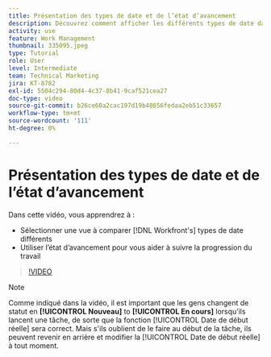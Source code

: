 ```yaml
---
title: Présentation des types de date et de l’état d’avancement
description: Découvrez comment afficher les différents types de date dans [!DNL  Workfront] et utilisez l’état d’avancement pour vous aider à suivre la progression du travail.
activity: use
feature: Work Management
thumbnail: 335095.jpeg
type: Tutorial
role: User
level: Intermediate
team: Technical Marketing
jira: KT-8782
exl-id: 5504c294-80d4-4c37-8b41-9caf521cea27
doc-type: video
source-git-commit: b26ce60a2cac197d19b48656fedaa2eb51c33657
workflow-type: tm+mt
source-wordcount: '111'
ht-degree: 0%

---
```


# Présentation des types de date et de l’état d’avancement

Dans cette vidéo, vous apprendrez à :

* Sélectionner une vue à comparer [!DNL Workfront's] types de date différents
* Utiliser l’état d’avancement pour vous aider à suivre la progression du travail

>[!VIDEO](https://video.tv.adobe.com/v/335095/?quality=12&learn=on)

>[!NOTE]
>
>Comme indiqué dans la vidéo, il est important que les gens changent de statut en **[!UICONTROL Nouveau]** to **[!UICONTROL En cours]** lorsqu’ils lancent une tâche, de sorte que la fonction [!UICONTROL Date de début réelle] sera correct. Mais s&#39;ils oublient de le faire au début de la tâche, ils peuvent revenir en arrière et modifier la [!UICONTROL Date de début réelle] à tout moment.


<!---
Task progress status overview
Definitions for the project, task, and issue dates within Workfront
Project timelines
--->
